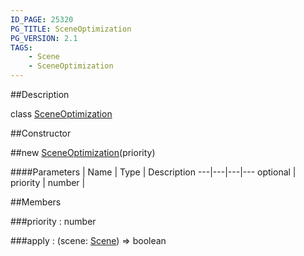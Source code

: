 ```yaml
---
ID_PAGE: 25320
PG_TITLE: SceneOptimization
PG_VERSION: 2.1
TAGS:
    - Scene
    - SceneOptimization
---
```

##Description

class [SceneOptimization](/classes/2.2/SceneOptimization)



##Constructor

##new [SceneOptimization](/classes/2.2/SceneOptimization)(priority)



####Parameters
 | Name | Type | Description
---|---|---|---
optional | priority | number | 

##Members

###priority : number



###apply : (scene: [Scene](/classes/2.2/Scene)) =&gt; boolean



